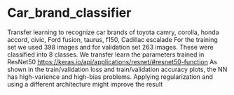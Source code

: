 # Car_brand_classifier
Transfer learning to recognize car brands of toyota camry, corolla, honda accord, civic, Ford fusion, taurus, f150, Cadillac escalade
For the training set we used 398 images and for validation set 263 images. These were classified into 8 classes.
We transfer learn the parameters trained in ResNet50 https://keras.io/api/applications/resnet/#resnet50-function
As shown in the train/validation loss and train/validation accuracy plots, the NN has high-varience and high-bias problems. 
Applying regularization and using a different architecture might improve the result
